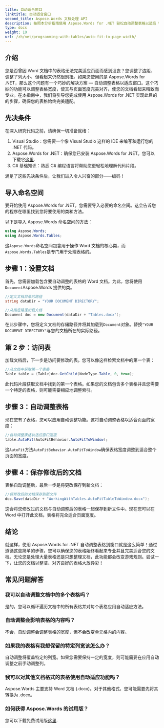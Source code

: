 ```yaml
---
title: 自动适合窗口
linktitle: 自动适合窗口
second_title: Aspose.Words 文档处理 API
description: 按照本分步指南使用 Aspose.Words for .NET 轻松自动调整表格以适应 Word 文档中的窗口。非常适合更简洁、专业的文档。
type: docs
weight: 10
url: /zh/net/programming-with-tables/auto-fit-to-page-width/
---
```

## 介绍

您是否曾因 Word 文档中的表格无法完美适应页面而感到沮丧？您调整了边距、调整了列大小，但看起来仍然很别扭。如果您使用的是 Aspose.Words for .NET，那么这个问题有一个巧妙的解决方案 — 自动调整表格以适应窗口。这个巧妙的功能可以调整表格宽度，使其与页面宽度完美对齐，使您的文档看起来精致而专业。在本指南中，我们将引导您完成使用 Aspose.Words for .NET 实现此目的的步骤，确保您的表格始终完美适配。

## 先决条件

在深入研究代码之前，请确保一切准备就绪：

1. Visual Studio：您需要一个像 Visual Studio 这样的 IDE 来编写和运行您的 .NET 代码。
2.  Aspose.Words for .NET：确保您已安装 Aspose.Words for .NET。您可以下载它[这里](https://releases.aspose.com/words/net/).
3. C# 基础知识：熟悉 C# 编程语言将帮助您更轻松地理解代码片段。

满足了这些先决条件后，让我们进入令人兴奋的部分——编码！

## 导入命名空间

要开始使用 Aspose.Words for .NET，您需要导入必要的命名空间。这会告诉您的程序在哪里找到您将要使用的类和方法。

以下是导入 Aspose.Words 命名空间的方法：

```csharp
using Aspose.Words;
using Aspose.Words.Tables;
```

这`Aspose.Words`命名空间包含用于操作 Word 文档的核心类，而`Aspose.Words.Tables`是专门用于处理表格的。

## 步骤 1：设置文档

首先，您需要加载包含要自动调整的表格的 Word 文档。为此，您将使用`Document`Aspose.Words 提供的类。

```csharp
//定义文档目录的路径
string dataDir = "YOUR DOCUMENT DIRECTORY";

//从指定路径加载文档
Document doc = new Document(dataDir + "Tables.docx");
```

在此步骤中，您将定义文档的存储路径并将其加载到`Document`对象。替换`"YOUR DOCUMENT DIRECTORY"`与您的文档所在的实际路径。

## 第 2 步：访问表

加载文档后，下一步是访问要修改的表。您可以像这样检索文档中的第一个表：

```csharp
//从文档中获取第一个表格
Table table = (Table)doc.GetChild(NodeType.Table, 0, true);
```

此代码片段获取文档中找到的第一个表格。如果您的文档包含多个表格并且您需要一个特定的表格，则可能需要相应地调整索引。

## 步骤 3：自动调整表格

现在您有了表格，您可以应用自动调整功能。这将自动调整表格以适合页面的宽度：

```csharp
//自动调整表格以适应窗口宽度
table.AutoFit(AutoFitBehavior.AutoFitToWindow);
```

这`AutoFit`方法`AutoFitBehavior.AutoFitToWindow`确保表格宽度调整到适合整个页面的宽度。

## 步骤 4：保存修改后的文档

表格自动调整后，最后一步是将更改保存到新文档：

```csharp
//将修改后的文档保存到新文件
doc.Save(dataDir + "WorkingWithTables.AutoFitTableToWindow.docx");
```

这会将您修改过的文档与自动调整后的表格一起保存到新文件中。现在您可以在 Word 中打开此文档，表格将完全适合页面宽度。

## 结论

就这样，使用 Aspose.Words for .NET 自动调整表格到窗口就是这么简单！通过遵循这些简单的步骤，您可以确保您的表格始终看起来专业并且完美适合您的文档。无论您是处理大量表格还是只想整理文档，此功能都会改变游戏规则。尝试一下，让您的文档以整洁、对齐良好的表格大放异彩！

## 常见问题解答

### 我可以自动调整文档中的多个表格吗？  
是的，您可以循环遍历文档中的所有表格并对每个表格应用自动适应方法。

### 自动调整会影响表格的内容吗？  
不会，自动调整会调整表格的宽度，但不会改变单元格内的内容。

### 如果我的表格有我想保留的特定列宽该怎么办？  
自动调整将覆盖特定的列宽。如果您需要保持一定的宽度，则可能需要在应用自动调整之前手动调整列。

### 我可以对其他文档格式的表格使用自动适应功能吗？  
Aspose.Words 主要支持 Word 文档 (.docx)。对于其他格式，您可能需要先将其转换为 .docx。

### 如何获得 Aspose.Words 的试用版？  
您可以下载免费试用版[这里](https://releases.aspose.com/).